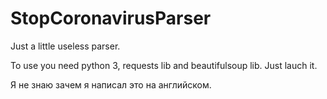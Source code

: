 # StopCoronavirusParser
Just a little useless parser.

To use you need python 3, requests lib and beautifulsoup lib.
Just lauch it.

Я не знаю зачем я написал это на английском.
